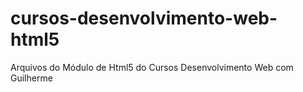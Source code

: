 # cursos-desenvolvimento-web-html5
Arquivos do Módulo de Html5 do Cursos Desenvolvimento Web com Guilherme 
